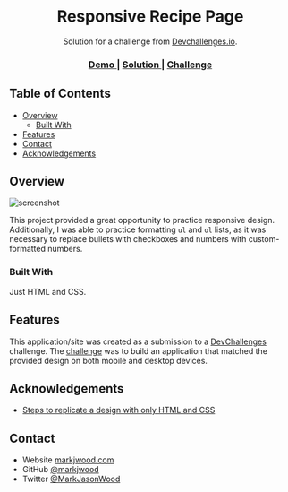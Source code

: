 <h1 align="center">Responsive Recipe Page</h1>

<div align="center">
   Solution for a challenge from  <a href="http://devchallenges.io" target="_blank">Devchallenges.io</a>.
</div>

<div align="center">
  <h3>
    <a href="https://markjwood.github.io/devchallenges_recipe-page/">
      Demo
    </a>
    <span> | </span>
    <a href="https://github.com/markjwood/devchallenges_recipe-page">
      Solution
    </a>
    <span> | </span>
    <a href="https://devchallenges.io/challenges/OEKdUZ6xs0h99C38XVht">
      Challenge
    </a>
  </h3>
</div>

<!-- TABLE OF CONTENTS -->

## Table of Contents

- [Overview](#overview)
  - [Built With](#built-with)
- [Features](#features)
- [Contact](#contact)
- [Acknowledgements](#acknowledgements)

<!-- OVERVIEW -->

## Overview

![screenshot](https://user-images.githubusercontent.com/71726788/143722312-af52ccd8-7c6d-431e-9678-39106b41da06.png)

This project provided a great opportunity to practice responsive design. Additionally, I was able to practice formatting `ul` and `ol` lists, as it was necessary to replace bullets with checkboxes and numbers with custom-formatted numbers.

### Built With

Just HTML and CSS.

## Features

<!-- List the features of your application or follow the template. Don't share the figma file here :) -->

This application/site was created as a submission to a [DevChallenges](https://devchallenges.io/challenges) challenge. The [challenge](https://devchallenges.io/challenges/TtUjDt19eIHxNQ4n5jps) was to build an application that matched the provided design on both mobile and desktop devices.

## Acknowledgements

- [Steps to replicate a design with only HTML and CSS](https://devchallenges-blogs.web.app/how-to-replicate-design/)

## Contact

- Website [markjwood.com](https://www.markjwood.com)
- GitHub [@markjwood](https://github.com/markjwood)
- Twitter [@MarkJasonWood](https://twitter.com/MarkJasonWood)
